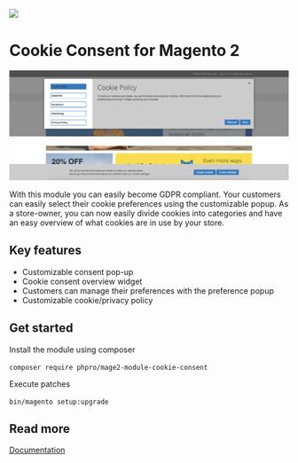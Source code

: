 ![](https://github.com/phpro/phpro-mage2-module-cookie-consent/workflows/.github/workflows/grumphp.yml/badge.svg)

# Cookie Consent for Magento 2
![popup](./docs/assets/popup.png "Consent Preference Popup")

![notice](./docs/assets/notice.png "Consent Notice Bar")

With this module you can easily become GDPR compliant. Your customers can easily select their cookie preferences using the customizable popup.
As a store-owner, you can now easily divide cookies into categories and have an easy overview of what cookies are in use by your store.

## Key features
* Customizable consent pop-up
* Cookie consent overview widget
* Customers can manage their preferences with the preference popup
* Customizable cookie/privacy policy

## Get started
Install the module using composer

`composer require phpro/mage2-module-cookie-consent`

Execute patches

`bin/magento setup:upgrade`

## Read more
[Documentation](docs)
